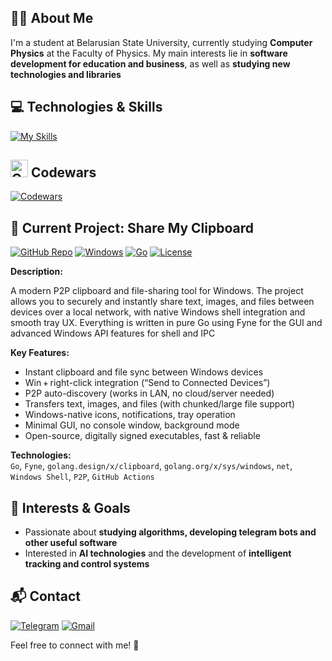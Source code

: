 ## 🧑‍🎓 About Me
I'm a student at Belarusian State University, currently studying **Computer Physics** at the Faculty of Physics. My main interests lie in **software development for education and business**, as well as **studying new technologies and libraries**
## 💻 Technologies & Skills
[![My Skills](https://skillicons.dev/icons?i=cpp,c,python,go,sqlite,mysql,git)](https://skillicons.dev)
## <img src="https://cdn.simpleicons.org/codewars/B1361E" width="28" alt="Codewars Logo" />  Codewars

[![Codewars](https://codewars-stats-ignacio-cuadra.vercel.app/?username=Krasnovvvvv&theme=dark)](https://www.codewars.com/users/Krasnovvvvv)

## 🚀 Current Project: Share My Clipboard

[![GitHub Repo](https://img.shields.io/badge/GitHub_Repo-222222?logo=github&logoColor=white&style=flat-square)](https://github.com/Krasnovvvvv/share-my-clipboard)
[![Windows](https://img.shields.io/badge/platform-Windows-0078D6?style=flat-square&logo=windows)](https://www.microsoft.com/windows)
[![Go](https://img.shields.io/badge/Go-1.21+-00ADD8?style=flat-square&logo=go)](https://go.dev/)
[![License](https://img.shields.io/badge/license-MIT-green?style=flat-square)](LICENSE)

**Description:**  

A modern P2P clipboard and file-sharing tool for Windows. The project allows you to securely and instantly share text, images, and files between devices over a local network, with native Windows shell integration and smooth tray UX. Everything is written in pure Go using Fyne for the GUI and advanced Windows API features for shell and IPC

**Key Features:**
- Instant clipboard and file sync between Windows devices
- Win + right-click integration (“Send to Connected Devices”)
- P2P auto-discovery (works in LAN, no cloud/server needed)
- Transfers text, images, and files (with chunked/large file support)
- Windows-native icons, notifications, tray operation
- Minimal GUI, no console window, background mode
- Open-source, digitally signed executables, fast & reliable

**Technologies:**  
`Go`, `Fyne`, `golang.design/x/clipboard`, `golang.org/x/sys/windows`, `net`, `Windows Shell`, `P2P`, `GitHub Actions`

## 🎯 Interests & Goals
- Passionate about **studying algorithms, developing telegram bots and other useful software**
- Interested in **AI technologies** and the development of **intelligent tracking and control systems**
## 📬 Contact
[![Telegram](https://img.shields.io/badge/Telegram-2CA5E0?style=for-the-badge&logo=telegram&logoColor=white)](https://t.me/smokex_official) [![Gmail](https://img.shields.io/badge/Gmail-D14836?style=for-the-badge&logo=gmail&logoColor=white)](mailto:smokexbeatzz@gmail.com)

Feel free to connect with me! 🚀
